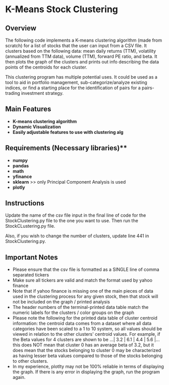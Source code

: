 # K-Means Stock Clustering

## Overview
The following code implements a K-means clustering algorithm 
(made from scratch) for a list of stocks that the user can input
from a CSV file.  It clusters based on the following data:
mean daily returns (TTM), volatility (annualized from TTM data), volume (TTM),
forward PE ratio, and beta.  It then plots the graph of the clusters 
and prints out info describing the data points of the centroids for each cluster.

This clustering program has multiple potential uses.  It could be used as a tool
to aid in portfolio management, sub-categorize/analyze existing indices, or
find a starting place for the identification of pairs for a pairs-trading
investment strategy.

## Main Features

- **K-means clustering algorithm**
- **Dynamic Visualization**
- **Easily adjustable features to use with clustering alg**

## Requirements (Necessary libraries)**

- **numpy**
- **pandas**
- **math**
- **yfinance**
- **sklearn** >> only Principal Component Analysis is used
- **plotly**

## Instructions

Update the name of the csv file input in the final line of code for the StockClustering.py
file to the one you want to use. Then run the StockCLustering.py file.

Also, if you wish to change the number of clusters, update line 441 in StockClustering.py.

## Important Notes

- Please ensure that the csv file is formatted as a SINGLE line of comma separated tickers
- Make sure all tickers are valid and match the format used by yahoo finance
- Note that if yahoo finance is missing one of the main pieces of data used in the clustering process for any given stock, then that stock will not be included on the graph / printed analysis
- The header numbers of the terminal-printed data table match the numeric labels for the clusters / color groups on the graph
- Please note the following for the printed data table of cluster centroid information: the centroid data comes from a dataset where all
data categories have been scaled to a 1 to 10 system, so all values
should be viewed in relation to the other clusters' centroid values.  For example,
if the Beta values for 4 clusters are shown to be ...| 3.2 |  6.1 | 4.4 | 5.6 |...
this does NOT mean that cluster 0 has an average beta
of 3.2, but it does mean that the stocks belonging to cluster 0
may be characterized as having lesser beta values
compared to those of the stocks belonging to other clusters.
- In my experience, plotlty may not be 100% reliable in terms of displaying the graph. If there is any error in displaying the graph, run the program again.
